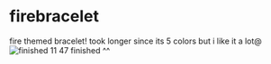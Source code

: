 # firebracelet


fire themed bracelet! took longer since its 5 colors but i like it a lot@
![finished 11 47](https://github.com/user-attachments/assets/d7e1c5ba-4750-4cb7-b8d9-76209b8e09ce)
finished ^^
